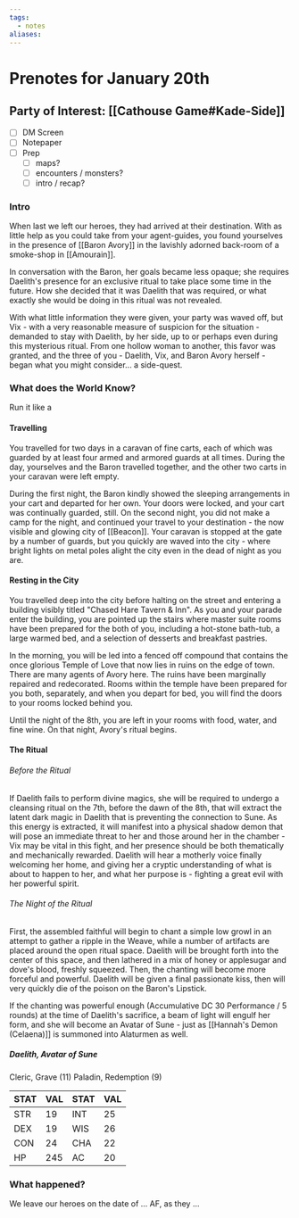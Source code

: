 ```yaml
---
tags:
  - notes
aliases:
---
```


# Prenotes for January 20th
## Party of Interest: [[Cathouse Game#Kade-Side]]
- [ ] DM Screen
- [ ] Notepaper
- [ ] Prep
	- [ ] maps?
	- [ ] encounters / monsters?
	- [ ] intro / recap?

### Intro
When last we left our heroes, they had arrived at their destination. With as little help as you could take from your agent-guides, you found yourselves in the presence of [[Baron Avory]] in the lavishly adorned back-room of a smoke-shop in [[Amourain]]. 

In conversation with the Baron, her goals became less opaque; she requires Daelith's presence for an exclusive ritual to take place some time in the future. How she decided that it was Daelith that was required, or what exactly she would be doing in this ritual was not revealed.

With what little information they were given, your party was waved off, but Vix - with a very reasonable measure of suspicion for the situation - demanded to stay with Daelith, by her side, up to or perhaps even during this mysterious ritual. From one hollow woman to another, this favor was granted, and the three of you - Daelith, Vix, and Baron Avory herself - began what you might consider... a side-quest.

### What does the World Know?
Run it like a 

#### Travelling
You travelled for two days in a caravan of fine carts, each of which was guarded by at least four armed and armored guards at all times. During the day, yourselves and the Baron travelled together, and the other two carts in your caravan were left empty. 

During the first night, the Baron kindly showed the sleeping arrangements in your cart and departed for her own. Your doors were locked, and your cart was continually guarded, still. On the second night, you did not make a camp for the night, and continued your travel to your destination - the now visible and glowing city of [[Beacon]]. Your caravan is stopped at the gate by a number of guards, but you quickly are waved into the city - where bright lights on metal poles alight the city even in the dead of night as you are.

#### Resting in the City
You travelled deep into the city before halting on the street and entering a building visibly titled "Chased Hare Tavern & Inn". As you and your parade enter the building, you are pointed up the stairs where master suite rooms have been prepared for the both of you, including a hot-stone bath-tub, a large warmed bed, and a selection of desserts and breakfast pastries.

In the morning, you will be led into a fenced off compound that contains the once glorious Temple of Love that now lies in ruins on the edge of town. There are many agents of Avory here. The ruins have been marginally repaired and redecorated. Rooms within the temple have been prepared for you both, separately, and when you depart for bed, you will find the doors to your rooms locked behind you.

Until the night of the 8th, you are left in your rooms with food, water, and fine wine. On that night, Avory's ritual begins.

#### The Ritual
###### Before the Ritual
If Daelith fails to perform divine magics, she will be required to undergo a cleansing ritual on the 7th, before the dawn of the 8th, that will extract the latent dark magic in Daelith that is preventing the connection to Sune. As this energy is extracted, it will manifest into a physical shadow demon that will pose an immediate threat to her and those around her in the chamber - Vix may be vital in this fight, and her presence should be both thematically and mechanically rewarded. Daelith will hear a motherly voice finally welcoming her home, and giving her a cryptic understanding of what is about to happen to her, and what her purpose is - fighting a great evil with her powerful spirit. 

###### The Night of the Ritual
First, the assembled faithful will begin to chant a simple low growl in an attempt to gather a ripple in the Weave, while a number of artifacts are placed around the open ritual space. Daelith will be brought forth into the center of this space, and then lathered in a mix of honey or applesugar and dove's blood, freshly squeezed. Then, the chanting will become more forceful and powerful. Daelith will be given a final passionate kiss, then will very quickly die of the poison on the Baron's Lipstick.

If the chanting was powerful enough (Accumulative DC 30 Performance / 5 rounds) at the time of Daelith's sacrifice, a beam of light will engulf her form, and she will become an Avatar of Sune - just as [[Hannah's Demon (Celaena)]] is summoned into Alaturmen as well.

##### Daelith, Avatar of Sune
Cleric, Grave (11)
Paladin, Redemption (9)

STAT | VAL | STAT | VAL
--- | --- | --- | ---
STR | 19 | INT | 25
DEX | 19 | WIS | 26
CON | 24 | CHA | 22
HP | 245 | AC | 20

### What happened?


We leave our heroes on the date of ... AF, as they ...